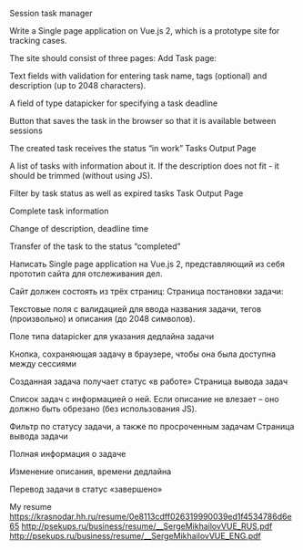 Session task manager

Write a Single page application on Vue.js 2, which is a prototype site for tracking cases. 

The site should consist of three pages:
Add Task page:


Text fields with validation for entering task name, tags (optional) and description (up to 2048 characters). 

A field of type datapicker for specifying a task deadline 

Button that saves the task in the browser so that it is available between sessions 

The created task receives the status “in work”
Tasks Output Page


A list of tasks with information about it. If the description does not fit - it should be trimmed (without using JS). 

Filter by task status as well as expired tasks
Task Output Page


Complete task information 

Change of description, deadline time 

Transfer of the task to the status “completed” 




Написать Single page application на Vue.js 2, представляющий из себя прототип сайта для отслеживания дел. 

Сайт должен состоять из трёх страниц:
Страница постановки задачи:


Текстовые поля с валидацией для ввода названия задачи, тегов (произвольно) и описания (до 2048 символов). 

Поле типа datapicker для указания дедлайна задачи 

Кнопка, сохраняющая задачу в браузере, чтобы она была доступна между сессиями 

Созданная задача получает статус «в работе»
Страница вывода задач


Список задач с информацией о ней. Если описание не влезает – оно должно быть обрезано (без использования JS). 

Фильтр по статусу задачи, а также по просроченным задачам
Страница вывода задачи


Полная информация о задаче 

Изменение описания, времени дедлайна 

Перевод задачи в статус «завершено» 


My resume 
https://krasnodar.hh.ru/resume/0e8113cdff026319990039ed1f4534786d6e65 
http://psekups.ru/business/resume/__SergeMikhailovVUE_RUS.pdf 
http://psekups.ru/business/resume/__SergeMikhailovVUE_ENG.pdf